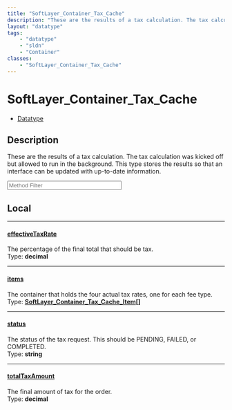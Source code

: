 ```yaml
---
title: "SoftLayer_Container_Tax_Cache"
description: "These are the results of a tax calculation. The tax calculation was kicked off but allowed to run in the background. Thi... "
layout: "datatype"
tags:
    - "datatype"
    - "sldn"
    - "Container"
classes:
    - "SoftLayer_Container_Tax_Cache"
---
```


# SoftLayer_Container_Tax_Cache
<div id='service-datatype'>
    <ul id='sldn-reference-tabs'>
        <li id='datatype'> <a href='/reference/datatypes/SoftLayer_Container_Tax_Cache' >Datatype</a></li>
    </ul>
</div>

## Description 
These are the results of a tax calculation. The tax calculation was kicked off but allowed to run in the background. This type stores the results so that an interface can be updated with up-to-date information. 





<!-- Service Filer BEGIN -->
<div class="view-filters">
        <div class="clearfix">
            <div class="search-input-box">
                <input placeholder="Method Filter" onkeyup="titleSearch(inputId='prop-input', divId='properties', elementClass='prop-row')" 
                    type="text" id="prop-input" value="" size="30" maxlength="128" class="form-text">
            </div>
        </div>
</div>
<!-- Service Filer END -->

<div id="properties" class="content">
<div id="localProperties" class="prop-content" >

## Local
-----
[effectiveTaxRate]: #effectivetaxrate
#### [effectiveTaxRate]
The percentage of the final total that should be tax.  
<span class="type-label">Type: </span>**decimal**

-----
[items]: #items
#### [items]
The container that holds the four actual tax rates, one for each fee type.  
<span class="type-label">Type: </span>**<a href='/reference/datatypes/SoftLayer_Container_Tax_Cache_Item'>SoftLayer_Container_Tax_Cache_Item[] </a>**

-----
[status]: #status
#### [status]
The status of the tax request. This should be PENDING, FAILED, or COMPLETED.  
<span class="type-label">Type: </span>**string**

-----
[totalTaxAmount]: #totaltaxamount
#### [totalTaxAmount]
The final amount of tax for the order.  
<span class="type-label">Type: </span>**decimal**

</div>
<!-- LOCAL PROPERTY END -->

</div>


